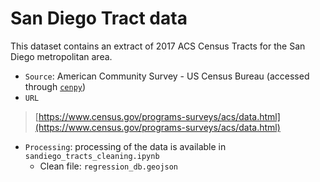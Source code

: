 # San Diego Tract data

This dataset contains an extract of 2017 ACS Census Tracts for the San Diego metropolitan area.

- `Source`: American Community Survey - US Census Bureau (accessed through [`cenpy`](https://cenpy-devs.github.io/cenpy/))
- `URL`

> [https://www.census.gov/programs-surveys/acs/data.html](https://www.census.gov/programs-surveys/acs/data.html)

- `Processing`: processing of the data is available in `sandiego_tracts_cleaning.ipynb`
    - Clean file: `regression_db.geojson`
